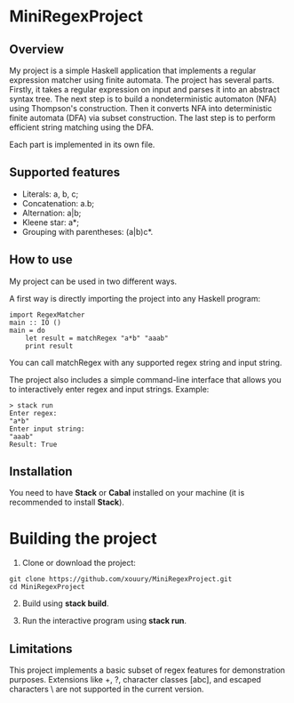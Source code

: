 # MiniRegexProject

## Overview
My project is a simple Haskell application that implements a regular expression matcher using finite automata.
The project has several parts. Firstly, it takes a regular expression on input and parses it into an abstract syntax tree. The next step is to build a nondeterministic automaton (NFA) using Thompson's construction. Then it converts NFA into deterministic finite automata (DFA) via subset construction. The last step is to perform efficient string matching using the DFA.

Each part is implemented in its own file. 

## Supported features 
- Literals: a, b, c;
- Concatenation: a.b;
- Alternation: a|b;
- Kleene star: a*;
- Grouping with parentheses: (a|b)c*.

## How to use 
My project can be used in two different ways.

A first way is directly importing the project into any Haskell program:

```
import RegexMatcher
main :: IO ()
main = do
    let result = matchRegex "a*b" "aaab"
    print result
```

You can call matchRegex with any supported regex string and input string.

The project also includes a simple command-line interface that allows you to interactively enter regex and input strings. Example:

```
> stack run
Enter regex:
"a*b"
Enter input string:
"aaab"
Result: True
```

## Installation

You need to have **Stack** or **Cabal** installed on your machine (it is recommended to install **Stack**).

# Building the project

1. Clone or download the project:

```
git clone https://github.com/xouury/MiniRegexProject.git
cd MiniRegexProject
```

2. Build using **stack build**.

3. Run the interactive program using **stack run**.

## Limitations 

This project implements a basic subset of regex features for demonstration purposes.
Extensions like +, ?, character classes [abc], and escaped characters \ are not supported in the current version.
